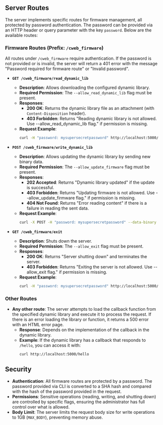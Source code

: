 ## Server Routes

The server implements specific routes for firmware management, all protected by password authentication. The password can be provided via an HTTP header or query parameter with the key `password`. Below are the available routes:

### Firmware Routes (Prefix: `/cweb_firmware`)
All routes under `/cweb_firmware` require authentication. If the password is not provided or is invalid, the server will return a 401 error with the message "Password required for firmware route" or "Invalid password".

- **`GET /cweb_firmware/read_dynamic_lib`**
  - **Description**: Allows downloading the configured dynamic library.
  - **Required Permission**: The `--allow_read_dynamic_lib` flag must be present.
  - **Responses**:
    - **200 OK**: Returns the dynamic library file as an attachment (with `Content-Disposition` header).
    - **403 Forbidden**: Returns "Reading dynamic library is not allowed. Use --allow_read_dynamic_lib flag." if permission is missing.
  - **Request Example**:
    ```bash
    curl -H "password: mysupersecretpassword" http://localhost:5000/cweb_firmware/read_dynamic_lib -o mylib.so
    ```

- **`POST /cweb_firmware/write_dynamic_lib`**
  - **Description**: Allows updating the dynamic library by sending new binary data.
  - **Required Permission**: The `--allow_update_firmware` flag must be present.
  - **Responses**:
    - **202 Accepted**: Returns "Dynamic library updated" if the update is successful.
    - **403 Forbidden**: Returns "Updating firmware is not allowed. Use --allow_update_firmware flag." if permission is missing.
    - **404 Not Found**: Returns "Error reading content" if there is a failure in reading the sent data.
  - **Request Example**:
    ```bash
    curl -X POST -H "password: mysupersecretpassword" --data-binary @newlib.so http://localhost:5000/cweb_firmware/write_dynamic_lib
    ```

- **`GET /cweb_firmware/exit`**
  - **Description**: Shuts down the server.
  - **Required Permission**: The `--allow_exit` flag must be present.
  - **Responses**:
    - **200 OK**: Returns "Server shutting down" and terminates the server.
    - **403 Forbidden**: Returns "Exiting the server is not allowed. Use --allow_exit flag." if permission is missing.
  - **Request Example**:
    ```bash
    curl -H "password: mysupersecretpassword" http://localhost:5000/cweb_firmware/exit
    ```

### Other Routes
- **Any other route**: The server attempts to load the callback function from the specified dynamic library and execute it to process the request. If there is an error loading the library or function, it returns a 500 error with an HTML error page.
  - **Response**: Depends on the implementation of the callback in the dynamic library.
  - **Example**: If the dynamic library has a callback that responds to `/hello`, you can access it with:
    ```bash
    curl http://localhost:5000/hello
    ```



## Security

- **Authentication**: All firmware routes are protected by a password. The password provided via CLI is converted to a SHA hash and compared with the hash of the password provided in the request.
- **Permissions**: Sensitive operations (reading, writing, and shutting down) are controlled by specific flags, ensuring the administrator has full control over what is allowed.
- **Body Limit**: The server limits the request body size for write operations to 1GB (`MAX_BODY`), preventing memory abuse.

